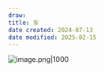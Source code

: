 ```yaml
---
draw:
title: 车
date created: 2024-07-13
date modified: 2025-02-15
---
```


![image.png|1000](https://imagehosting4picgo.oss-cn-beijing.aliyuncs.com/imagehosting/fix-dir%2Fpicgo%2Fpicgo-clipboard-images%2F2024%2F07%2F13%2F19-44-20-b5b47622098c1294c045f22c80abf1f9-20240713194420-78914f.png)
